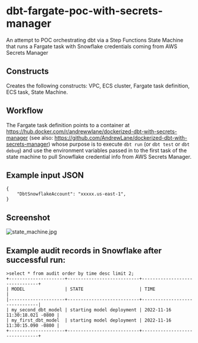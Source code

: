 # dbt-fargate-poc-with-secrets-manager
An attempt to POC orchestrating dbt via a Step Functions State Machine that runs a Fargate task with Snowflake credentials coming from AWS Secrets Manager

## Constructs

Creates the following constructs: VPC, ECS cluster, Fargate task definition, ECS task, State Machine.

## Workflow

The Fargate task definition points to a container at https://hub.docker.com/r/andrewwlane/dockerized-dbt-with-secrets-manager (see also: https://github.com/AndrewLane/dockerized-dbt-with-secrets-manager) whose purpose is to execute `dbt run` (or `dbt test` or `dbt debug`) and use the environment variables passed in to the first task of the state machine to pull Snowflake credential info from AWS Secrets Manager.

## Example input JSON

```
{
    "DbtSnowflakeAccount": "xxxxx.us-east-1",
}
```

## Screenshot

![state_machine.jpg](state_machine.jpg)

## Example audit records in Snowflake after successful run:

```
>select * from audit order by time desc limit 2;
+---------------------+---------------------------+-------------------------------+
| MODEL               | STATE                     | TIME                          |
|---------------------+---------------------------+-------------------------------|
| my_second_dbt_model | starting model deployment | 2022-11-16 11:30:18.021 -0800 |
| my_first_dbt_model  | starting model deployment | 2022-11-16 11:30:15.090 -0800 |
+---------------------+---------------------------+-------------------------------+
```
